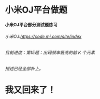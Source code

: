 # 小米OJ平台做题
#### 小米OJ平台部分测试题练习
###### 小米OJ:https://code.mi.com/site/index
###### 目前进度：第15题：出现频率最高的前 K 个元素
######  描述已经全部补上。
#  **我又回来了！**
